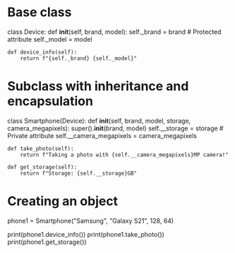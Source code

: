 # Base class
class Device:
    def __init__(self, brand, model):
        self._brand = brand          # Protected attribute
        self._model = model

    def device_info(self):
        return f"{self._brand} {self._model}"

# Subclass with inheritance and encapsulation
class Smartphone(Device):
    def __init__(self, brand, model, storage, camera_megapixels):
        super().__init__(brand, model)
        self.__storage = storage                 # Private attribute
        self.__camera_megapixels = camera_megapixels

    def take_photo(self):
        return f"Taking a photo with {self.__camera_megapixels}MP camera!"

    def get_storage(self):
        return f"Storage: {self.__storage}GB"

# Creating an object
phone1 = Smartphone("Samsung", "Galaxy S21", 128, 64)

print(phone1.device_info())
print(phone1.take_photo())
print(phone1.get_storage())
